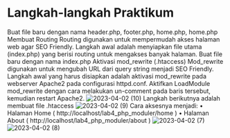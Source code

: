 # Langkah-langkah Praktikum
Buat file baru dengan nama header.php, footer.php, home.php, home.php
Membuat Routing
Routing digunakan untuk mempermudah akses halaman web agar SEO Friendly.
Langkah awal adalah menyiapkan file utama (index.php) yang berisi routing untuk mengakses banyak
halaman.
Buat file baru dengan nama index.php
Aktivasi mod_rewrite (.htaccess)
Mod_rewrite digunakan untuk mengubah URL dari query string menjadi SEO Friendly.
Langkah awal yang harus disiapkan adalah aktivasi mod_rewrite pada webserver Apache2 pada
configurasi httpd.conf.
Aktifkan LoadModule mod_rewrite dengan cara melakukan un-comment pada baris tersebut,
kemudian restart Apache2.
![2023-04-02 (10)](https://user-images.githubusercontent.com/116356016/229342864-f013a591-088c-4eb7-b93c-22bbfeee4f7e.png)
Langkah berikutnya adalah membuat file .htaccess
![2023-04-02 (9)](https://user-images.githubusercontent.com/116356016/229342727-c2bb686b-4ed4-4048-b9fb-c4e13e6b89cc.png)
Cara aksesnya menjadi:
• Halaman Home ( http://localhost/lab4_php_moduler/home )
• Halaman About ( http://localhost/lab4_php_moduler/about )
![2023-04-02 (7)](https://user-images.githubusercontent.com/116356016/229343004-c0542e7d-04f7-4375-9517-8022effeadb0.png)
![2023-04-02 (8)](https://user-images.githubusercontent.com/116356016/229343011-dddff54a-2107-44ae-8a07-a290fa2dd652.png)
